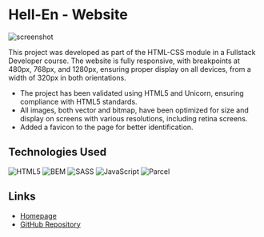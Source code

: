 # Hell-En - Website

![screenshot]()

This project was developed as part of the HTML-CSS module in a Fullstack Developer course. The website is fully responsive, with breakpoints at 480px, 768px, and 1280px, ensuring proper display on all devices, from a width of 320px in both orientations.

- The project has been validated using HTML5 and Unicorn, ensuring compliance with HTML5 standards.
- All images, both vector and bitmap, have been optimized for size and display on screens with various resolutions, including retina screens.
- Added a favicon to the page for better identification.

## Technologies Used

![HTML5](https://img.shields.io/badge/HTML5-informational?style=for-the-badge&logo=html5&logoColor=white&color=orange)
![BEM](https://img.shields.io/badge/BEM-informational?style=for-the-badge&logo=BEM&logoColor=white&color=blue)
![SASS](https://img.shields.io/badge/SASS-informational?style=for-the-badge&logo=sass&logoColor=white&color=pink)
![JavaScript](https://img.shields.io/badge/JavaScript-informational?style=for-the-badge&logo=javascript&logoColor=white&color=yellow)
![Parcel](https://img.shields.io/badge/Parcel-informational?style=for-the-badge&logo=parcel&logoColor=white&color=green)

## Links

- [Homepage]()
- [GitHub Repository]()
